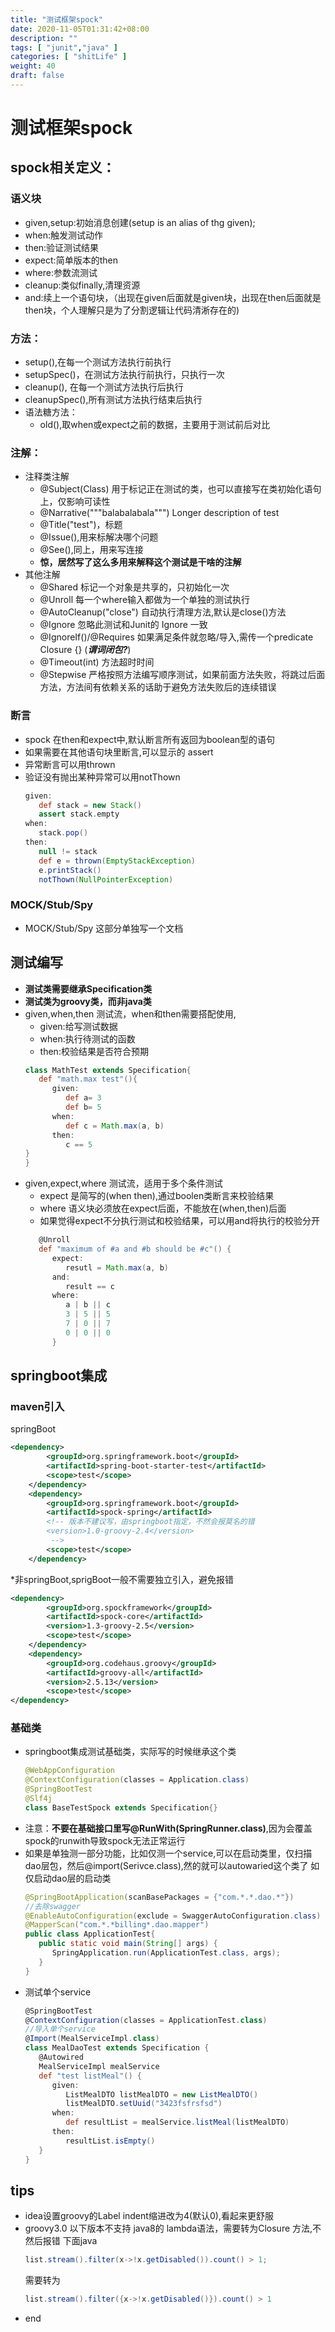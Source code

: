 ```yaml
---
title: "测试框架spock"
date: 2020-11-05T01:31:42+08:00
description: ""
tags: [ "junit","java" ]
categories: [ "shitLife" ]
weight: 40
draft: false
---
```


# 测试框架spock

## spock相关定义：
### 语义块
-  given,setup:初始消息创建(setup is an alias of thg given);
-  when:触发测试动作
-  then:验证测试结果
-  expect:简单版本的then
-  where:参数流测试
-  cleanup:类似finally,清理资源
-  and:续上一个语句块，（出现在given后面就是given块，出现在then后面就是then块，个人理解只是为了分割逻辑让代码清淅存在的)
### 方法：
-  setup(),在每一个测试方法执行前执行
-  setupSpec()，在测试方法执行前执行，只执行一次
-  cleanup(), 在每一个测试方法执行后执行
-  cleanupSpec(),所有测试方法执行结束后执行
-  语法糖方法：
   -  old(),取when或expect之前的数据，主要用于测试前后对比
### 注解：
-  注释类注解
   -  @Subject(Class) 用于标记正在测试的类，也可以直接写在类初始化语句上，仅影响可读性
   -  @Narrative("""balabalabala""") Longer description of test
   -  @Title("test")，标题
   -  @Issue(),用来标解决哪个问题
   -  @See(),同上，用来写连接
   -  **惊，居然写了这么多用来解释这个测试是干啥的注解**
- 其他注解
  -  @Shared 标记一个对象是共享的，只初始化一次
  -  @Unroll 每一个where输入都做为一个单独的测试执行
  -  @AutoCleanup("close") 自动执行清理方法,默认是close()方法
  -  @Ignore 忽略此测试和Junit的 Ignore 一致
  -  @IgnoreIf()/@Requires 如果满足条件就忽略/导入,需传一个predicate Closure {} (***谓词闭包?***)
  -  @Timeout(int) 方法超时时间
  -  @Stepwise 严格按照方法编写顺序测试，如果前面方法失败，将跳过后面方法，方法间有依赖关系的话助于避免方法失败后的连续错误
### 断言
- spock 在then和expect中,默认断言所有返回为boolean型的语句
- 如果需要在其他语句块里断言,可以显示的 assert
- 异常断言可以用thrown
- 验证没有抛出某种异常可以用notThown
   ``` groovy
   given:
      def stack = new Stack()
      assert stack.empty
   when:
      stack.pop()
   then:
      null != stack
      def e = thrown(EmptyStackException)
      e.printStack()
      notThown(NullPointerException)
   ```
### MOCK/Stub/Spy
- MOCK/Stub/Spy 这部分单独写一个文档

## 测试编写
- **测试类需要继承Specification类**
- **测试类为groovy类，而非java类**
- given,when,then 测试流，when和then需要搭配使用,
  - given:给写测试数据
  - when:执行待测试的函数
  - then:校验结果是否符合预期
   ```groovy
   class MathTest extends Specification{
      def "math.max test"(){
         given:
            def a= 3
            def b= 5
         when:
            def c = Math.max(a, b)
         then:
            c == 5
   }
  }
   ```
- given,expect,where 测试流，适用于多个条件测试
  - expect 是简写的(when then),通过boolen类断言来校验结果
  - where 语义块必须放在expect后面，不能放在(when,then)后面
  - 如果觉得expect不分执行测试和校验结果，可以用and将执行的校验分开
   ```groovy
      @Unroll
      def "maximum of #a and #b should be #c"() {
         expect:
            resutl = Math.max(a, b)
         and:
            result == c
         where:
            a | b || c
            3 | 5 || 5
            7 | 0 || 7
            0 | 0 || 0
         }
   ```


## springboot集成

### maven引入
springBoot
``` xml
<dependency>
        <groupId>org.springframework.boot</groupId>
        <artifactId>spring-boot-starter-test</artifactId>
        <scope>test</scope>
    </dependency>
    <dependency>
        <groupId>org.springframework.boot</groupId>
        <artifactId>spock-spring</artifactId>
        <!-- 版本不建议写，由springboot指定，不然会报莫名的错
        <version>1.0-groovy-2.4</version>
         -->
        <scope>test</scope>
    </dependency>
```
*非springBoot,sprigBoot一般不需要独立引入，避免报错
``` xml
<dependency>
        <groupId>org.spockframework</groupId>
        <artifactId>spock-core</artifactId>
        <version>1.3-groovy-2.5</version>
        <scope>test</scope>
    </dependency>
    <dependency>
        <groupId>org.codehaus.groovy</groupId>
        <artifactId>groovy-all</artifactId>
        <version>2.5.13</version>
        <scope>test</scope>
</dependency>
```
### 基础类
- springboot集成测试基础类，实际写的时候继承这个类
   ``` java
   @WebAppConfiguration
   @ContextConfiguration(classes = Application.class)
   @SpringBootTest
   @Slf4j
   class BaseTestSpock extends Specification{}
   ```
- 注意：**不要在基础接口里写@RunWith(SpringRunner.class)**,因为会覆盖spock的runwith导致spock无法正常运行
- 如果是单独测一部分功能，比如仅测一个service,可以在启动类里，仅扫描dao层包，然后@import(Serivce.class),然的就可以autowaried这个类了
如仅启动dao层的启动类
   ```java
   @SpringBootApplication(scanBasePackages = {"com.*.*.dao.*"})
   //去除swagger
   @EnableAutoConfiguration(exclude = SwaggerAutoConfiguration.class)
   @MapperScan("com.*.*billing*.dao.mapper")
   public class ApplicationTest{
      public static void main(String[] args) {
         SpringApplication.run(ApplicationTest.class, args);
      }
   }
   ```
- 测试单个service
   ```groovy
   @SpringBootTest
   @ContextConfiguration(classes = ApplicationTest.class)
   //导入单个service
   @Import(MealServiceImpl.class)
   class MealDaoTest extends Specification {
      @Autowired
      MealServiceImpl mealService
      def "test listMeal"() {
         given:
            ListMealDTO listMealDTO = new ListMealDTO()
            listMealDTO.setUuid("3423fsfrsfsd")
         when:
            def resultList = mealService.listMeal(listMealDTO)
         then:
            resultList.isEmpty()
      }
   }
   ```


## tips
- idea设置groovy的Label indent缩进改为4(默认0),看起来更舒服
- groovy3.0 以下版本不支持 java8的 lambda语法，需要转为Closure 方法,不然后报错
   下面java
   ```java
   list.stream().filter(x->!x.getDisabled()).count() > 1;
   ```
   需要转为
   ```groovy
   list.stream().filter({x->!x.getDisabled()}).count() > 1
   ```
- end



